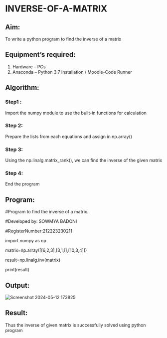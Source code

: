 # INVERSE-OF-A-MATRIX
## Aim:
To write a python program to find the inverse of a matrix
## Equipment’s required:
1. 	Hardware – PCs
2. 	Anaconda – Python 3.7 Installation / Moodle-Code Runner
## Algorithm:
### Step1 : 

Import the numpy module to use the built-in functions for calculation

### Step 2: 

Prepare the lists from each equations and assign in np.array()

### Step 3: 

Using the np.linalg.matrix_rank(), we can find the inverse of the given matrix

### Step 4: 

End the program
## Program:
#Program to find the inverse of a matrix.

#Developed by: SOWMYA BADONI

#RegisterNumber:212223230211

import numpy as np

matrix=np.array([[6,2,3],[3,1,1],[10,3,4]])

result=np.linalg.inv(matrix)

print(result)

## Output:
![Screenshot 2024-05-12 173825](https://github.com/sowmya-badoni/INVERSE-OF-A-MATRIX/assets/152136324/262e6756-53d1-403a-8b7d-f3d7fe3a026b)

## Result:
Thus the inverse of given matrix is successfully solved using python program

